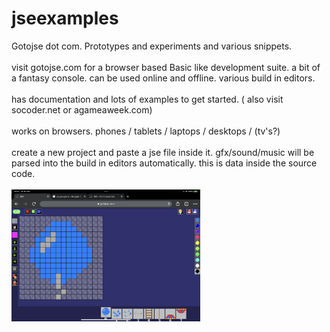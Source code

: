 # jseexamples
Gotojse dot com. Prototypes and experiments and various snippets.
<br><br>
visit gotojse.com for a browser based Basic like development suite. a bit of a fantasy console. can be used online and offline. various build in editors.
<br><br>
has documentation and lots of examples to get started. ( also visit socoder.net or agameaweek.com)
<br><br>
works on browsers. phones / tablets / laptops / desktops / (tv's?)
<br><br>
create a new project and paste a jse file inside it. gfx/sound/music will be parsed into the build in editors automatically. this is data inside the source code.
<br><br>
<img src="media/A677F852-C8D6-403B-84CC-05F2DF5F193A.png" width="60%">
